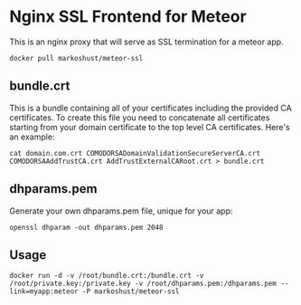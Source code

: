 # Nginx SSL Frontend for Meteor

This is an nginx proxy that will serve as SSL termination for a meteor app.

    docker pull markoshust/meteor-ssl

## bundle.crt

This is a bundle containing all of your certificates including the provided CA certificates. To create this file you need to concatenate all certificates starting from your domain certificate to the top level CA certificates. Here's an example:

    cat domain.com.crt COMODORSADomainValidationSecureServerCA.crt COMODORSAAddTrustCA.crt AddTrustExternalCARoot.crt > bundle.crt

## dhparams.pem

Generate your own dhparams.pem file, unique for your app:

    openssl dhparam -out dhparams.pem 2048

## Usage

    docker run -d -v /root/bundle.crt:/bundle.crt -v /root/private.key:/private.key -v /root/dhparams.pem:/dhparams.pem --link=myapp:meteor -P markoshust/meteor-ssl
